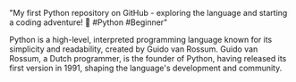 "My first Python repository on GitHub - exploring the language and starting a coding adventure! 🚀 #Python #Beginner"

Python is a high-level, interpreted programming language known for its simplicity and readability, created by Guido van Rossum.
Guido van Rossum, a Dutch programmer, is the founder of Python, having released its first version in 1991, shaping the language's development and community.
